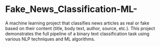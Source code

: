 # Fake_News_Classification-ML-
A machine learning project that classifies news articles as real or fake based on their content (title, body text, author, source, etc.). This project demonstrates the full pipeline of a binary text classification task using various NLP techniques and ML algorithms.
